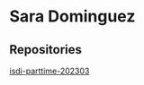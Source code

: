 # Sara Dominguez

## Repositories

[isdi-parttime-202303](https://github.com/sarad11/isdi-parttime-202303)


